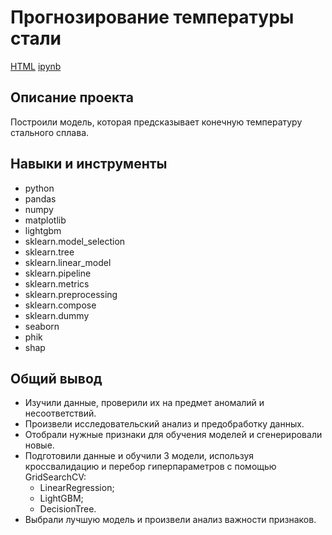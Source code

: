 # Прогнозирование температуры стали

[HTML](https://github.com/AntonSA888/Portfolio/blob/main/steel_processing/steel_processing.html) [ipynb](https://github.com/AntonSA888/Portfolio/blob/main/steel_processing/steel_processing.ipynb)

## Описание проекта

Построили модель, которая предсказывает конечную температуру стального сплава.

## Навыки и инструменты

- python
- pandas
- numpy
- matplotlib
- lightgbm
- sklearn.model_selection
- sklearn.tree
- sklearn.linear_model
- sklearn.pipeline
- sklearn.metrics
- sklearn.preprocessing
- sklearn.compose
- sklearn.dummy
- seaborn
- phik
- shap


## Общий вывод

- Изучили данные, проверили их на предмет аномалий и несоответствий.
- Произвели исследовательский анализ и предобработку данных.
- Отобрали нужные признаки для обучения моделей и сгенерировали новые.
- Подготовили данные и обучили 3 модели, используя кроссвалидацию и перебор гиперпараметров с помощью GridSearchCV:
  - LinearRegression;
  - LightGBM;
  - DecisionTree.
- Выбрали лучшую модель и произвели анализ важности признаков.


